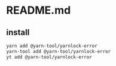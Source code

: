 # README.md

    

## install

```bash
yarn add @yarn-tool/yarnlock-error
yarn-tool add @yarn-tool/yarnlock-error
yt add @yarn-tool/yarnlock-error
```

